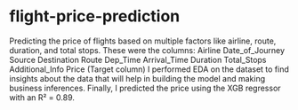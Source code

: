 # flight-price-prediction
Predicting the price of flights based on multiple factors like airline, route, duration, and total stops. These were the columns:
Airline
Date_of_Journey
Source
Destination
Route
Dep_Time
Arrival_Time
Duration
Total_Stops
Additional_Info
Price (Target column)
I performed EDA on the dataset to find insights about the data that will help in building the model and making business inferences.
Finally, I predicted the price using the XGB regressor with an R² = 0.89.
